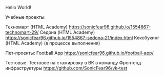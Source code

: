 Hello World!


Учебные проекты:

Техномарт (HTML Academy) https://sonicfear96.github.io/1554867-technomart-29/
Седона (HTML Academy) https://sonicfear96.github.io/1554867-sedona-21/index.html
Кексбукинг (HTML Academy) (в процессе выполнения)

Пет-проекты:
Football App 
https://sonicfear96.github.io/football-app/

Тестовые:
Тестовое на стажировку в ВК в команду Фронтенд-инфраструктуры https://github.com/SonicFear96/vk-test

